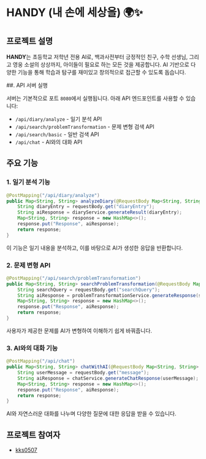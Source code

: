 # HANDY (내 손에 세상을) 🌍✨

## 프로젝트 설명

**HANDY**는 초등학교 저학년 전용 AI로, 백과사전부터 긍정적인 친구, 수학 선생님, 그리고 영웅 소설의 상상까지, 아이들이 필요로 하는 모든 것을 제공합니다. AI 기반으로 다양한 기능을 통해 학습과 탐구를 재미있고 창의적으로 접근할 수 있도록 돕습니다.

##. API 서버 실행

서버는 기본적으로 포트 `8080`에서 실행됩니다. 아래 API 엔드포인트를 사용할 수 있습니다:

- `/api/diary/analyze` - 일기 분석 API
- `/api/search/problemTransformation` - 문제 변형 검색 API
- `/api/search/basic` - 일반 검색 API
- `/api/chat` - AI와의 대화 API

## 주요 기능

### 1. 일기 분석 기능

```java
@PostMapping("/api/diary/analyze")
public Map<String, String> analyzeDiary(@RequestBody Map<String, String> requestBody) {
    String diaryEntry = requestBody.get("diaryEntry");
    String aiResponse = diaryService.generateResult(diaryEntry);
    Map<String, String> response = new HashMap<>();
    response.put("Response", aiResponse);
    return response;
}
```

이 기능은 일기 내용을 분석하고, 이를 바탕으로 AI가 생성한 응답을 반환합니다.

### 2. 문제 변형 API

```java
@PostMapping("/api/search/problemTransformation")
public Map<String, String> searchProblemTransformation(@RequestBody Map<String, String> requestBody) {
    String searchQuery = requestBody.get("searchQuery");
    String aiResponse = problemTransformationService.generateResponse(searchQuery);
    Map<String, String> response = new HashMap<>();
    response.put("Response", aiResponse);
    return response;
}
```

사용자가 제공한 문제를 AI가 변형하여 이해하기 쉽게 바꿔줍니다.

### 3. AI와의 대화 기능

```java
@PostMapping("/api/chat")
public Map<String, String> chatWithAI(@RequestBody Map<String, String> requestBody) {
    String userMessage = requestBody.get("message");
    String aiResponse = chatService.generateChatResponse(userMessage);
    Map<String, String> response = new HashMap<>();
    response.put("Response", aiResponse);
    return response;
}
```

AI와 자연스러운 대화를 나누며 다양한 질문에 대한 응답을 받을 수 있습니다.

## 프로젝트 참여자

- [kks0507](https://github.com/kks0507)
```
